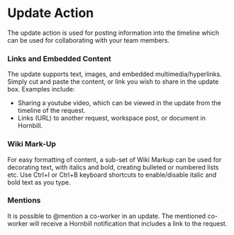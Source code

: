 # Update Action
The update action is used for posting information into the timeline which can be used for collaborating with your team members.

### Links and Embedded Content
The update supports text, images, and embedded multimedia/hyperlinks. Simply cut and paste the content, or link you wish to share in the update box. Examples include:
* Sharing a youtube video, which can be viewed in the update from the timeline of the request.
* Links (URL) to another request, workspace post, or document in Hornbill.

### Wiki Mark-Up
For easy formatting of content, a sub-set of Wiki Markup can be used for decorating text, with italics and bold, creating bulleted or numbered lists etc. Use Ctrl+I or Ctrl+B keyboard shortcuts to enable/disable italic and bold text as you type.

### Mentions
It is possible to @mention a co-worker in an update. The mentioned co-worker will receive a Hornbill notification that includes a link to the request.
<!--https://wiki.hornbill.com/index.php?title=Update_Action_Item -->